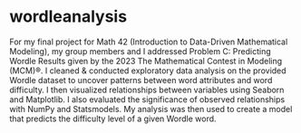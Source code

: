 # wordleanalysis

For my final project for Math 42 (Introduction to Data-Driven Mathematical Modeling), my group members and I addressed Problem C: Predicting Wordle Results given by the 2023 The Mathematical Contest in Modeling (MCM)®. I cleaned & conducted exploratory data analysis on the provided Wordle dataset to uncover patterns between word attributes and word difficulty. I then visualized relationships between variables using Seaborn and Matplotlib. I also evaluated the significance of observed relationships with NumPy and Statsmodels. My analysis was then used to create a model that predicts the difficulty level of a given Wordle word.
